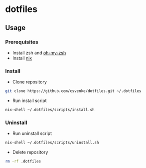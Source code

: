 # dotfiles

## Usage

### Prerequisites

- Install zsh and [oh-my-zsh](https://ohmyz.sh/#install)
- Install [nix](https://nixos.org/download)

### Install

- Clone repository

```sh
git clone https://github.com/csvenke/dotfiles.git ~/.dotfiles
```

- Run install script

```sh
nix-shell ~/.dotfiles/scripts/install.sh
```

### Uninstall

- Run uninstall script

```sh
nix-shell ~/.dotfiles/scripts/uninstall.sh
```

- Delete repository

```sh
rm -rf .dotfiles
```

